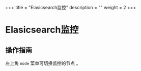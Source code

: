 +++
title = "Elasicsearch监控"
description = ""
weight = 2
+++

# Elasicsearch监控

## 操作指南

左上角 `node` 菜单可切换监控的节点 。


